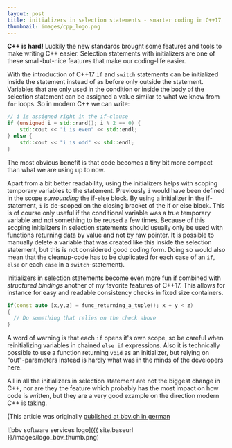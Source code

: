 ```yaml
---
layout: post
title: initializers in selection statements - smarter coding in C++17
thumbnail: images/cpp_logo.png
---
```


**C++ is hard!** Luckily the new standards brought some features and tools to make writing C++ easier. Selection statements with initializers are one of these small-but-nice features that make our coding-life easier. 

With the introduction of C++17 ```if``` and ```switch``` statements can be initialized inside the statement instead of as before only outside the statement. Variables that are only used in the condition or inside the body of the selection statement can be assigned a value similar to what we know from ```for``` loops. So in modern C++ we can write:
```cpp
// i is assigned right in the if-clause
if (unsigned i = std::rand(); i % 2 == 0) {
	std::cout << "i is even" << std::endl;
} else {
	std::cout << "i is odd" << std::endl;
}
```

The most obvious benefit is that code becomes a tiny bit more compact than what we are using up to now. 

Apart from a bit better readability, using the initializers helps with scoping temporary variables to the statement. Previously ```i``` would have been defined in the scope *surrounding* the if-else block. By using a initializer in the if-statement, ```i``` is de-scoped on the closing bracket of the if or else block.
This is of course only useful if the conditional variable was a true temporary variable and not something to be reused a few times. Because of this scoping initializers in selection statements should usually only be used with functions returning data by value and not by raw pointer. It is possible to manually delete a variable that was created like this inside the selection statement, but this is not considered good coding form. Doing so would also mean that the cleanup-code has to be duplicated for each case of an ```if```, ```else``` or each ```case``` in a ```switch```-statement). 


Initializers in selection statements become even more fun if combined with *structured bindings* another of my favorite features of C++17. This allows for instance for easy and readable consistency checks in fixed size containers.  
```cpp 
if(const auto [x,y,z] = func_returning_a_tuple(); x + y < z)
{ 
  // Do something that relies on the check above 
}
 ``` 

A word of warning is that each ```if``` opens it's own scope, so be careful when reinitializing variables in chained ```else if``` expressions. Also it is technically possible to use a function returning ```void``` as an initializer, but relying on "out"-parameters instead is hardly what was in the minds of the developers here. 

All in all the initializers in selection statement are not the biggest change in C++, nor are they the feature which probably has the most impact on how code is written, but they are a very good example on the direction modern C++ is taking. 
 
(This article was originally [published at bbv.ch in german](http://blog.bbv.ch/2018/01/29/einfacher-coden-mit-c17-selection-statement-mit-initializer/)

![bbv software services logo]({{ site.baseurl }}/images/logo_bbv_thumb.png)
